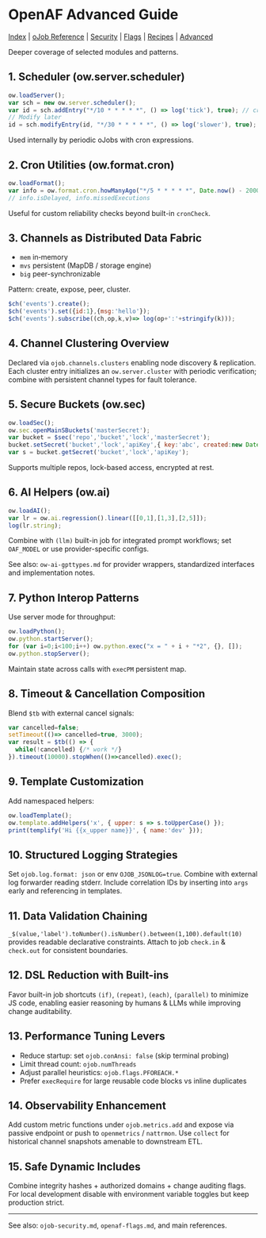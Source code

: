 # OpenAF Advanced Guide

[Index](./index.md) | [oJob Reference](./ojob.md) | [Security](./ojob-security.md) | [Flags](./openaf-flags.md) | [Recipes](./ojob-recipes.md) | [Advanced](./openaf-advanced.md)

Deeper coverage of selected modules and patterns.

## 1. Scheduler (ow.server.scheduler)
```javascript
ow.loadServer();
var sch = new ow.server.scheduler();
var id = sch.addEntry("*/10 * * * * *", () => log('tick'), true); // cron, fn, waitForFinish
// Modify later
id = sch.modifyEntry(id, "*/30 * * * * *", () => log('slower'), true);
```
Used internally by periodic oJobs with cron expressions.

## 2. Cron Utilities (ow.format.cron)
```javascript
ow.loadFormat();
var info = ow.format.cron.howManyAgo("*/5 * * * * *", Date.now() - 20000);
// info.isDelayed, info.missedExecutions
```
Useful for custom reliability checks beyond built-in `cronCheck`.

## 3. Channels as Distributed Data Fabric
- `mem` in‑memory
- `mvs` persistent (MapDB / storage engine)
- `big` peer-synchronizable

Pattern: create, expose, peer, cluster.
```javascript
$ch('events').create();
$ch('events').set({id:1},{msg:'hello'});
$ch('events').subscribe((ch,op,k,v)=> log(op+':'+stringify(k)));
```

## 4. Channel Clustering Overview
Declared via `ojob.channels.clusters` enabling node discovery & replication. Each cluster entry initializes an `ow.server.cluster` with periodic verification; combine with persistent channel types for fault tolerance.

## 5. Secure Buckets (ow.sec)
```javascript
ow.loadSec();
ow.sec.openMainSBuckets('masterSecret');
var bucket = $sec('repo','bucket','lock','masterSecret');
bucket.setSecret('bucket','lock','apiKey',{ key:'abc', created:new Date() });
var s = bucket.getSecret('bucket','lock','apiKey');
```
Supports multiple repos, lock-based access, encrypted at rest.

## 6. AI Helpers (ow.ai)
```javascript
ow.loadAI();
var lr = ow.ai.regression().linear([[0,1],[1,3],[2,5]]);
log(lr.string);
```
Combine with `(llm)` built-in job for integrated prompt workflows; set `OAF_MODEL` or use provider-specific configs.

See also: `ow-ai-gpttypes.md` for provider wrappers, standardized interfaces and implementation notes.

## 7. Python Interop Patterns
Use server mode for throughput:
```javascript
ow.loadPython();
ow.python.startServer();
for (var i=0;i<100;i++) ow.python.exec("x = " + i + "*2", {}, []);
ow.python.stopServer();
```
Maintain state across calls with `execPM` persistent map.

## 8. Timeout & Cancellation Composition
Blend `$tb` with external cancel signals:
```javascript
var cancelled=false;
setTimeout(()=> cancelled=true, 3000);
var result = $tb(() => {
  while(!cancelled) {/* work */}
}).timeout(10000).stopWhen(()=>cancelled).exec();
```

## 9. Template Customization
Add namespaced helpers:
```javascript
ow.loadTemplate();
ow.template.addHelpers('x', { upper: s => s.toUpperCase() });
print(templify('Hi {{x_upper name}}', { name:'dev' }));
```

## 10. Structured Logging Strategies
Set `ojob.log.format: json` or env `OJOB_JSONLOG=true`. Combine with external log forwarder reading stderr. Include correlation IDs by inserting into `args` early and referencing in templates.

## 11. Data Validation Chaining
`_$(value,'label').toNumber().isNumber().between(1,100).default(10)` provides readable declarative constraints. Attach to job `check.in` & `check.out` for consistent boundaries.

## 12. DSL Reduction with Built-ins
Favor built-in job shortcuts `(if)`, `(repeat)`, `(each)`, `(parallel)` to minimize JS code, enabling easier reasoning by humans & LLMs while improving change auditability.

## 13. Performance Tuning Levers
- Reduce startup: set `ojob.conAnsi: false` (skip terminal probing)
- Limit thread count: `ojob.numThreads`
- Adjust parallel heuristics: `ojob.flags.PFOREACH.*`
- Prefer `execRequire` for large reusable code blocks vs inline duplicates

## 14. Observability Enhancement
Add custom metric functions under `ojob.metrics.add` and expose via passive endpoint or push to `openmetrics` / `nattrmon`. Use `collect` for historical channel snapshots amenable to downstream ETL.

## 15. Safe Dynamic Includes
Combine integrity hashes + authorized domains + change auditing flags. For local development disable with environment variable toggles but keep production strict.

---
See also: `ojob-security.md`, `openaf-flags.md`, and main references.
